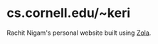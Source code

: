 cs.cornell.edu/~keri
===============

Rachit Nigam's personal website built using [Zola][].

[zola]: getzola.org/
